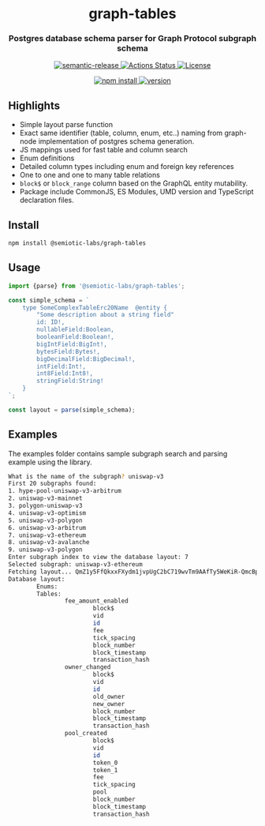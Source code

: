 <h1 align="center" style="border-bottom: none;">
graph-tables</h1>
<h3 align="center">Postgres database schema parser for Graph Protocol subgraph schema</h3>
<p align="center">
  <a href="https://github.com/semantic-release/semantic-release">
    <img alt="semantic-release" src="https://img.shields.io/badge/%20%20%F0%9F%93%A6%F0%9F%9A%80-semantic--release-e10079.svg">
  </a>
  <a href="https://github.com/semiotic-ai/graph-tables/actions">
    <img alt="Actions Status" src="https://github.com/semiotic-ai/graph-tables/workflows/CI/badge.svg">
  </a>
  <a href="https://github.com/semiotic-ai/graph-tables/blob/main/LICENSE">
    <img alt="License" src="https://img.shields.io/github/license/semiotic-ai/graph-tables">
  </a>
</p>
<p align="center">
  <a href="https://www.npmjs.com/package/@semiotic-labs/graph-tables">
    <img alt="npm install" src="https://img.shields.io/badge/npm%20i-graph--tables-brightgreen">
  </a>
  <a href="https://github.com/semiotic-ai/graph-tables/tags">
    <img alt="version" src="https://img.shields.io/npm/v/@semiotic-labs/graph-tables?color=green&label=version">
  </a>
</p>

## Highlights
- Simple layout parse function
- Exact same identifier (table, column, enum, etc..) naming from graph-node implementation of postgres schema generation.
- JS mappings used for fast table and column search
- Enum definitions
- Detailed column types including enum and foreign key references
- One to one and one to many table relations
- `block$` or `block_range` column based on the GraphQL entity mutability. 
- Package include CommonJS, ES Modules, UMD version and TypeScript declaration files.

## Install

```sh
npm install @semiotic-labs/graph-tables
```

## Usage

```ts
import {parse} from '@semiotic-labs/graph-tables';

const simple_schema = `
    type SomeComplexTableErc20Name  @entity {
        "Some description about a string field"
        id: ID!,
        nullableField:Boolean,
        booleanField:Boolean!,
        bigIntField:BigInt!,
        bytesField:Bytes!,
        bigDecimalField:BigDecimal!,
        intField:Int!,
        int8Field:Int8!,
        stringField:String!
    }
`;

const layout = parse(simple_schema);
```

## Examples
The examples folder contains sample subgraph search and parsing example using the library.

```sh
What is the name of the subgraph? uniswap-v3
First 20 subgraphs found: 
1. hype-pool-uniswap-v3-arbitrum
2. uniswap-v3-mainnet
3. polygon-uniswap-v3
4. uniswap-v3-optimism
5. uniswap-v3-polygon
6. uniswap-v3-arbitrum
7. uniswap-v3-ethereum
8. uniswap-v3-avalanche
9. uniswap-v3-polygon
Enter subgraph index to view the database layout: 7
Selected subgraph: uniswap-v3-ethereum
Fetching layout... QmZ1y5FfQkxxFXydm1jvpUgC2bC719wvTm9AAfTy5WeKiR-QmcBpDfSAt3jxFZCenUCVnyuNgPkRhz1aD3MA4SiNKPyRR
Database layout: 
        Enums:
        Tables:
                fee_amount_enabled
                        block$
                        vid
                        id
                        fee
                        tick_spacing
                        block_number
                        block_timestamp
                        transaction_hash
                owner_changed
                        block$
                        vid
                        id
                        old_owner
                        new_owner
                        block_number
                        block_timestamp
                        transaction_hash
                pool_created
                        block$
                        vid
                        id
                        token_0
                        token_1
                        fee
                        tick_spacing
                        pool
                        block_number
                        block_timestamp
                        transaction_hash
```